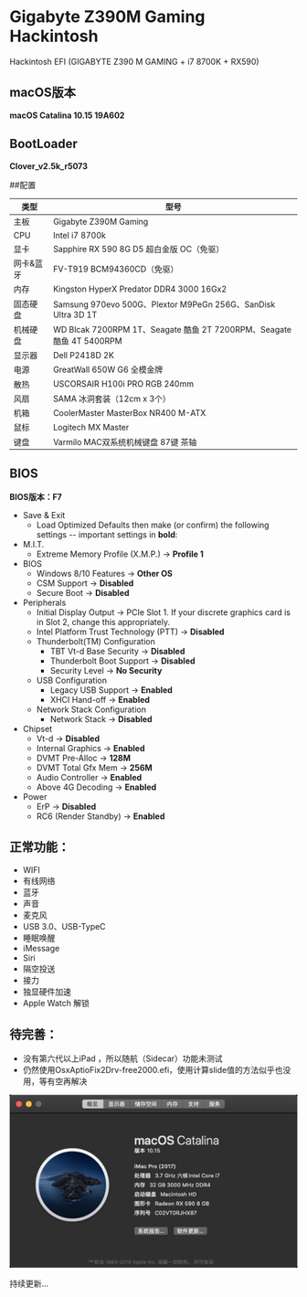 # Gigabyte Z390M Gaming Hackintosh
Hackintosh EFI (GIGABYTE Z390 M GAMING + i7 8700K + RX590)

## macOS版本

**macOS Catalina 10.15 19A602**

## BootLoader

**Clover_v2.5k_r5073**

##配置

| 类型      | 型号                                                         |
| --------- | ------------------------------------------------------------ |
| 主板      | Gigabyte Z390M Gaming                                        |
| CPU       | Intel i7 8700k                                               |
| 显卡      | Sapphire RX 590 8G D5 超白金版 OC（免驱）                    |
| 网卡&蓝牙 | FV-T919 BCM94360CD（免驱）                                   |
| 内存      | Kingston HyperX Predator DDR4 3000 16Gx2                     |
| 固态硬盘  | Samsung 970evo 500G、Plextor M9PeGn 256G、SanDisk Ultra 3D 1T |
| 机械硬盘  | WD Blcak 7200RPM 1T、Seagate 酷鱼 2T 7200RPM、Seagate 酷鱼 4T 5400RPM |
| 显示器    | Dell P2418D 2K                                               |
| 电源      | GreatWall 650W G6 全模金牌                                   |
| 散热      | USCORSAIR H100i PRO RGB 240mm                                |
| 风扇      | SAMA 冰洞套装（12cm x 3个）                                  |
| 机箱      | CoolerMaster MasterBox NR400 M-ATX                           |
| 鼠标      | Logitech MX Master                                           |
| 键盘      | Varmilo MAC双系统机械键盘 87键 茶轴                          |


## BIOS
**BIOS版本：F7**

- Save & Exit
  - Load Optimized Defaults then make (or confirm) the following settings -- important settings in **bold**:
- M.I.T.
  - Extreme Memory Profile (X.M.P.) → **Profile 1**
- BIOS
  - Windows 8/10 Features → **Other OS**
  - CSM Support → **Disabled**
  - Secure Boot → **Disabled**
- Peripherals
  - Initial Display Output → PCIe Slot 1. If your discrete graphics card is in Slot 2, change this appropriately.
  - Intel Platform Trust Technology (PTT) → **Disabled**
  - Thunderbolt(TM) Configuration
    - TBT Vt-d Base Security → **Disabled**
    - Thunderbolt Boot Support → **Disabled**
    - Security Level → **No Security**
  - USB Configuration
    - Legacy USB Support → **Enabled**
    - XHCI Hand-off → **Enabled**
  - Network Stack Configuration
    - Network Stack → **Disabled**
- Chipset
  - Vt-d → **Disabled**
  - Internal Graphics → **Enabled**
  - DVMT Pre-Alloc → **128M**
  - DVMT Total Gfx Mem → **256M**
  - Audio Controller → **Enabled**
  - Above 4G Decoding → **Enabled**
- Power
  - ErP → **Disabled**
  - RC6 (Render Standby) → **Enabled**

## 正常功能：

- WIFI
- 有线网络
- 蓝牙
- 声音
- 麦克风
- USB 3.0、USB-TypeC
- 睡眠唤醒
- iMessage
- Siri
- 隔空投送
- 接力
- 独显硬件加速
- Apple Watch 解锁

## 待完善：

- 没有第六代以上iPad ，所以随航（Sidecar）功能未测试
- 仍然使用OsxAptioFix2Drv-free2000.efi，使用计算slide值的方法似乎也没用，等有空再解决



![](https://raw.githubusercontent.com/JonTsang/Figurebed/master/img/Snipaste_2019-10-16_20-19-53.png)





持续更新...
